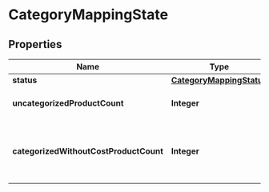 
# CategoryMappingState

## Properties
Name | Type | Description | Notes
------------ | ------------- | ------------- | -------------
**status** | [**CategoryMappingStatus**](CategoryMappingStatus.md) |  |  [optional]
**uncategorizedProductCount** | **Integer** | Indicates the uncategorized product count |  [optional]
**categorizedWithoutCostProductCount** | **Integer** | Indicates the categorized product count without cost defined on the category |  [optional]



